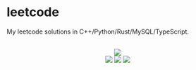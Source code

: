 # leetcode
My leetcode solutions in C++/Python/Rust/MySQL/TypeScript.

<div align="center">
<br/>
<img src="https://img.shields.io/badge/Solved-696/3205%20=%2021%25-blue.svg?style=flat-square" />
<br/>
<img src="https://img.shields.io/badge/Easy-286/808-5CB85D.svg?style=flat-square" />
<img src="https://img.shields.io/badge/Medium-321/1683-F0AE4E.svg?style=flat-square" />
<img src="https://img.shields.io/badge/Hard-89/714-D95450.svg?style=flat-square" />
</div>